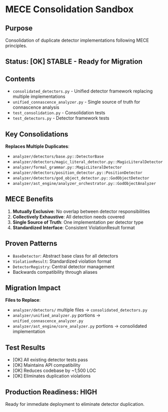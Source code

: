 # MECE Consolidation Sandbox

## Purpose
Consolidation of duplicate detector implementations following MECE principles.

## Status: [OK] STABLE - Ready for Migration  

## Contents
- `consolidated_detectors.py` - Unified detector framework replacing multiple implementations
- `unified_connascence_analyzer.py` - Single source of truth for connascence analysis
- `test_consolidation.py` - Consolidation tests
- `test_detectors.py` - Detector framework tests

## Key Consolidations
**Replaces Multiple Duplicates**:
- `analyzer/detectors/base.py::DetectorBase`
- `analyzer/detectors/magic_literal_detector.py::MagicLiteralDetector`
- `analyzer/formal_grammar.py::MagicLiteralDetector`
- `analyzer/detectors/position_detector.py::PositionDetector`
- `analyzer/detectors/god_object_detector.py::GodObjectDetector`
- `analyzer/ast_engine/analyzer_orchestrator.py::GodObjectAnalyzer`

## MECE Benefits
1. **Mutually Exclusive**: No overlap between detector responsibilities
2. **Collectively Exhaustive**: All detection needs covered
3. **Single Source of Truth**: One implementation per detector type
4. **Standardized Interface**: Consistent ViolationResult format

## Proven Patterns
- `BaseDetector`: Abstract base class for all detectors
- `ViolationResult`: Standardized violation format
- `DetectorRegistry`: Central detector management
- Backwards compatibility through aliases

## Migration Impact
**Files to Replace**:
- `analyzer/detectors/` multiple files -> `consolidated_detectors.py`
- `analyzer/unified_analyzer.py` portions -> `unified_connascence_analyzer.py`
- `analyzer/ast_engine/core_analyzer.py` portions -> consolidated implementation

## Test Results
- [OK] All existing detector tests pass
- [OK] Maintains API compatibility
- [OK] Reduces codebase by ~1,500 LOC
- [OK] Eliminates duplication violations

## Production Readiness: HIGH
Ready for immediate deployment to eliminate detector duplication.